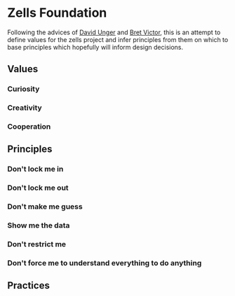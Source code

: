 # Zells Foundation

Following the advices of [David Unger][self] and [Bret Victor][bret], this is an attempt to define values for the zells project and infer principles from them on which to base principles which hopefully will inform design decisions.

[self]: https://youtu.be/3ka4KY7TMTU?t=3902
[bret]: http://worrydream.com/#!/InventingOnPrinciple


## Values

### Curiosity

### Creativity

### Cooperation


## Principles

### Don't lock me in

### Don't lock me out

### Don't make me guess

### Show me the data

### Don't restrict me

### Don't force me to understand everything to do anything


## Practices